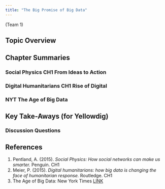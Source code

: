 ```yaml
---
title: "The Big Promise of Big Data"
---
```


(Team 1)

## Topic Overview



## Chapter Summaries

### Social Physics CH1 From Ideas to Action

### Digital Humanitarians CH1 Rise of Digital

### NYT The Age of Big Data



## Key Take-Aways (for Yellowdig)

### Discussion Questions



## References

1.	Pentland, A. (2015). *Social Physics: How social networks can make us smarter.* Penguin. CH1
2.	Meier, P. (2015). *Digital humanitarians: how big data is changing the face of humanitarian response.* Routledge. CH1
3.	The Age of Big Data: New York Times  [ LINK ](https://www.nytimes.com/2012/02/12/sunday-review/big-datas-impact-in-the-world.html)



